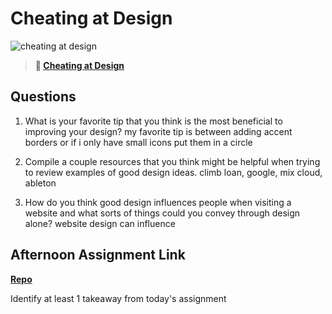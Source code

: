 # Cheating at Design

![cheating at design](https://bcw.blob.core.windows.net/public/img/courses/5247609446691139)

> **📖 [Cheating at Design](https://codeworksacademy.com/fs-student-guide/resources/wk1/04-Cheating-at-Design)**

## Questions

1. What is your favorite tip that you think is the most beneficial to improving your design?
my favorite tip is between adding accent borders or if i only have small icons put them in a circle 

2. Compile a couple resources that you think might be helpful when trying to review examples of good design ideas.
climb loan, google, mix cloud, ableton

3. How do you think good design influences people when visiting a website and what sorts of things could you convey through design alone?
website design can influence 

## Afternoon Assignment Link

**[Repo](https://github.com/calvinthurst/<ASSIGNMENT_REPO>)**

Identify at least 1 takeaway from today's assignment
